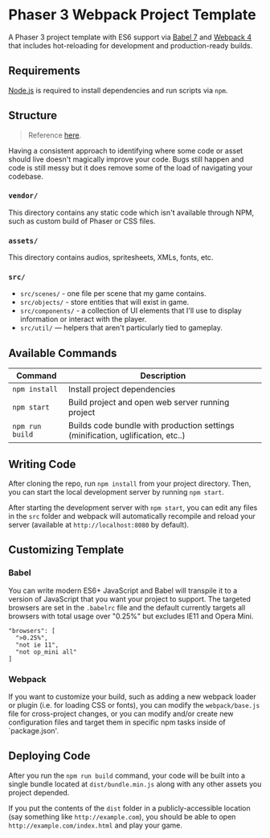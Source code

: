 # Phaser 3 Webpack Project Template

A Phaser 3 project template with ES6 support via [Babel 7](https://babeljs.io/) and [Webpack 4](https://webpack.js.org/)
that includes hot-reloading for development and production-ready builds.

## Requirements

[Node.js](https://nodejs.org) is required to install dependencies and run scripts via `npm`.

## Structure

> Reference [here](https://github.com/jdotrjs/phaser-guides/blob/master/Basics/Part1.md).

Having a consistent approach to identifying where some code or asset should live doesn't magically improve your code. Bugs still happen and code is still messy but it does remove some of the load of navigating your codebase.

### `vendor/`

This directory contains any static code which isn't available through NPM, such as custom build of Phaser
or CSS files.

### `assets/`

This directory contains audios, spritesheets, XMLs, fonts, etc.

### `src/`

- `src/scenes/` - one file per scene that my game contains.
- `src/objects/` - store entities that will exist in game.
- `src/components/` - a collection of UI elements that I'll use to display information or interact with the player.
- `src/util/` — helpers that aren't particularly tied to gameplay.

## Available Commands

| Command         | Description                                                                     |
| --------------- | ------------------------------------------------------------------------------- |
| `npm install`   | Install project dependencies                                                    |
| `npm start`     | Build project and open web server running project                               |
| `npm run build` | Builds code bundle with production settings (minification, uglification, etc..) |

## Writing Code

After cloning the repo, run `npm install` from your project directory. Then, you can start the local development
server by running `npm start`.

After starting the development server with `npm start`, you can edit any files in the `src` folder
and webpack will automatically recompile and reload your server (available at `http://localhost:8080`
by default).

## Customizing Template

### Babel

You can write modern ES6+ JavaScript and Babel will transpile it to a version of JavaScript that you
want your project to support. The targeted browsers are set in the `.babelrc` file and the default currently
targets all browsers with total usage over "0.25%" but excludes IE11 and Opera Mini.

```
"browsers": [
  ">0.25%",
  "not ie 11",
  "not op_mini all"
]
```

### Webpack

If you want to customize your build, such as adding a new webpack loader or plugin (i.e. for loading CSS or fonts), you can
modify the `webpack/base.js` file for cross-project changes, or you can modify and/or create
new configuration files and target them in specific npm tasks inside of `package.json'.

## Deploying Code

After you run the `npm run build` command, your code will be built into a single bundle located at
`dist/bundle.min.js` along with any other assets you project depended.

If you put the contents of the `dist` folder in a publicly-accessible location (say something like `http://example.com`),
you should be able to open `http://example.com/index.html` and play your game.
